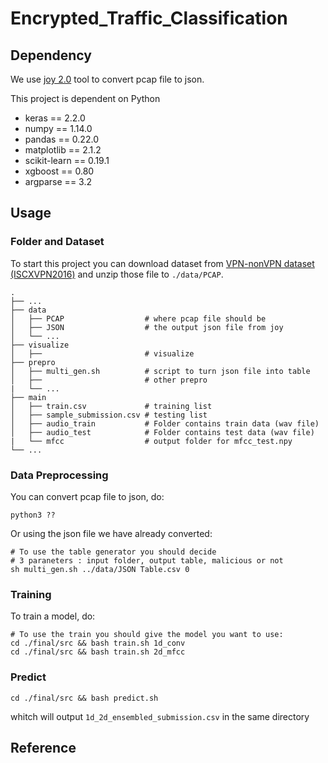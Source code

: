 # Encrypted_Traffic_Classification

## Dependency
We use [joy 2.0](https://github.com/cisco/joy) tool to convert pcap file to json.


This project is dependent on Python 

- keras == 2.2.0
- numpy == 1.14.0
- pandas == 0.22.0
- matplotlib == 2.1.2
- scikit-learn == 0.19.1
- xgboost == 0.80
- argparse == 3.2

## Usage

### Folder and Dataset

To start this project you can download dataset from [VPN-nonVPN dataset (ISCXVPN2016)](https://www.unb.ca/cic/datasets/vpn.html)
and unzip those file to `./data/PCAP`.
 
    .
    ├── ...
    ├── data                    
    │   ├── PCAP                  # where pcap file should be
    │   ├── JSON                  # the output json file from joy
    │   └── ...
    ├── visualize 
    │   ├──                       # visualize
    ├── prepro
    │   ├── multi_gen.sh          # script to turn json file into table
    │   ├──                       # other prepro
    |   └── ...                 
    ├── main
    │   ├── train.csv             # training list
    │   ├── sample_submission.csv # testing list
    │   ├── audio_train           # Folder contains train data (wav file)
    │   ├── audio_test            # Folder contains test data (wav file)
    |   └── mfcc                  # output folder for mfcc_test.npy
    └── ...

### Data Preprocessing 

You can convert pcap file to json, do:


```shell
python3 ??
```

Or using the json file we have already converted:

```shell
# To use the table generator you should decide 
# 3 paraneters : input folder, output table, malicious or not
sh multi_gen.sh ../data/JSON Table.csv 0
```

### Training

To train a model, do:

```shell
# To use the train you should give the model you want to use:
cd ./final/src && bash train.sh 1d_conv
cd ./final/src && bash train.sh 2d_mfcc
```


### Predict

```shell
cd ./final/src && bash predict.sh
```
whitch will output `1d_2d_ensembled_submission.csv` in the same directory





## Reference

